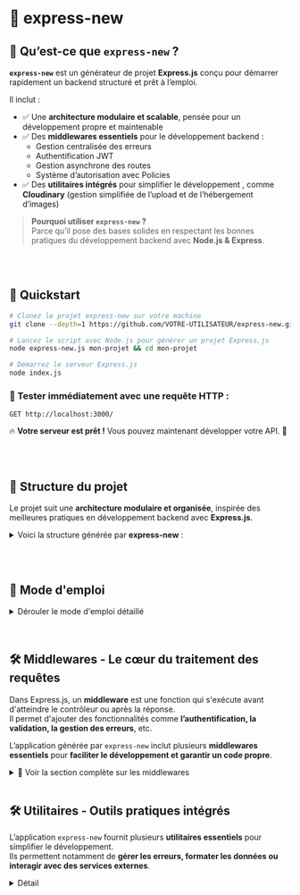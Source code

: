 # 🚀 express-new

## 📌 Qu’est-ce que `express-new` ?

**`express-new`** est un générateur de projet **Express.js** conçu pour démarrer rapidement un backend structuré et prêt à l’emploi.

Il inclut :
- ✅ Une **architecture modulaire et scalable**, pensée pour un développement propre et maintenable  
- ✅ Des **middlewares essentiels** pour le développement backend :  
   - Gestion centralisée des erreurs  
   - Authentification JWT  
   - Gestion asynchrone des routes  
   - Système d’autorisation avec Policies
- ✅ Des **utilitaires intégrés** pour simplifier le développement , comme **Cloudinary** (gestion simplifiée de l’upload et de l’hébergement d’images)

> **Pourquoi utiliser `express-new` ?**  
> Parce qu’il pose des bases solides en respectant les bonnes pratiques du développement backend avec **Node.js & Express**.

<br><br/>

## 🚀 Quickstart


```sh
# Clonez le projet express-new sur votre machine
git clone --depth=1 https://github.com/VOTRE-UTILISATEUR/express-new.git && cd express-new

# Lancez le script avec Node.js pour générer un projet Express.js
node express-new.js mon-projet && cd mon-projet

# Démarrez le serveur Express.js
node index.js
```

### 🔗 Tester immédiatement avec une requête HTTP :
```http
GET http://localhost:3000/
```

🔥 **Votre serveur est prêt !** Vous pouvez maintenant développer votre API. 🚀

<br><br/>

## 📂 Structure du projet

Le projet suit une **architecture modulaire et organisée**, inspirée des meilleures pratiques en développement backend avec **Express.js**.

<details>
<summary>Voici la structure générée par <strong>express-new</strong> :</summary>

```
/mon-projet
│── config/            # Configuration de l'application (ex: connexion à la DB, API externes)
│   ├── cloudinary.js  # Configuration de Cloudinary pour le stockage des fichiers
│   ├── database.js    # Connexion à la base de données MongoDB
│
│── src/               # Contient toute la logique métier de l’application
│   │── controllers/   # Gestion des requêtes HTTP et logique applicative
│   │   ├── auth_controller.js  # Contrôleur pour l'authentification
│   │
│   │── middlewares/   # Middlewares Express.js pour le traitement des requêtes
│   │   ├── async-handler.js    # Middleware pour gérer proprement les erreurs async
│   │   ├── auth_middleware.js  # Middleware d'authentification (JWT)
│   │   ├── authorize.js        # Middleware d’autorisation basé sur les policies
│   │   ├── error-handler.js    # Gestion centralisée des erreurs
│   │
│   │── models/        # Définition des schémas Mongoose pour MongoDB
│   │   ├── User.js    # Modèle utilisateur
│   │
│   │── policies/      # Système d’autorisation (façon Pundit en Ruby)
│   │   ├── base_policy.js  # Base des policies utilisées pour l’accès aux ressources
│   │
│   │── routes/        # Définition des routes de l’API
│   │   ├── auth.js    # Routes liées à l'authentification
│   │
│   │── scripts/       # Scripts utilitaires exécutables manuellement
│   │   ├── console.js # Interface REPL pour interagir avec la base de données
│   │   ├── seed.js    # Script pour insérer des données initiales (seeding)
│   │
│   │── services/      # Services dédiés aux actions métiers transversales
│   |
│   │── utils/             # Fonctions utilitaires globales
│   │   ├── cloudinary.js  # Gestion des uploads sur Cloudinary
│   │   ├── errors.js      # Définition des classes d'erreurs personnalisées
│   │   ├── format.js      # Fonctions de formatage diverses
│   │   ├── mongo_errors.js # Gestion des erreurs MongoDB
│
│── index.js           # Point d’entrée principal du serveur Express.js
│── .env               # Variables d’environnement (⚠ à ne pas commit)
│── .gitignore         # Fichiers à ignorer par Git (ex: node_modules, .env)
│── package.json       # Dépendances et scripts npm
│── package-lock.json  # Verrouillage des versions des dépendances
```
---
</details>

<!---
### **📌 Explication de l’architecture**
L’application suit **une organisation claire** où chaque dossier a un rôle bien défini :

1️⃣ **`config/`** → Centralise les fichiers de configuration (DB, Cloudinary, etc.).  
2️⃣ **`src/`** → Contient **tout le code métier** de l’application.  
   - **`controllers/`** → Gèrent la logique des requêtes HTTP.  
   - **`middlewares/`** → Middlewares Express pour authentification, erreurs, etc.  
   - **`models/`** → Définition des schémas MongoDB.  
   - **`policies/`** → Gestion fine des permissions utilisateur.  
   - **`routes/`** → Définit les routes de l’API.  
   - **`scripts/`** → Scripts utiles à exécuter manuellement.  
   - **`services/`** → Pour encapsuler la logique métier partagée.
   - **`utils/`** → Regroupe des fonctions utilitaires globales.

3️⃣ **Fichiers racine (`index.js`, `.env`, `.gitignore`...)** → Gestion du serveur et configuration.  
---
-->
<br></br>

## 🚀 Mode d'emploi

<details>
<summary>Dérouler le mode d'emploi détaillé</summary>

### 📥 Récupérer le script `express-new`
<details>
<summary>Vous pouvez récupérer le fichier du script avec Git</strong> ou <strong>cURL</strong> :</summary>

#### 🔹 Option 1 : Cloner le dépôt (Git)
```sh
git clone --depth=1 https://github.com/VOTRE-UTILISATEUR/express-new.git && cd express-new
```

#### 🔹 Option 2 : Télécharger uniquement le script (cURL)
```sh
curl -o express-new.js https://raw.githubusercontent.com/VOTRE-UTILISATEUR/express-new/main/express-new.js
```
---
</details>


### 🛠 Générer un projet Express.js

<details>
<summary>Vous pouvez générer un projet Express.js en exécutant directement le script avec <strong>Node.js</strong> :</summary>

```sh
node express-new.js mon-projet
```

Cela va créer un projet backend **Express.js** préconfiguré dans le dossier `mon-projet`.

---
</details>

#### 🔧 Rendre la commande `express-new` disponible globalement  
<details>
<summary>Si vous souhaitez pouvoir exécuter `express-new mon-projet` <strong>depuis n'importe où dans votre terminal</strong> vous pouvez ajouter le script dans un répertoire accessible via votre <strong>$PATH</strong> :</summary>

```sh
chmod +x express-new.js
mv express-new.js /usr/local/bin/express-new
```

Après cela, vous pourrez utiliser la commande raccourcie :

```sh
express-new mon-projet
```
</details>


### 🚀 Démarrer le serveur
<details>
<summary>On démarre le serveur comme ceci :</summary>

#### 📌 Méthode classique :
```sh
node index.js
```
#### 📌 Avec `nodemon` (auto-rechargement) :
```sh
npx nodemon index.js
```

#### Ou si `nodemon` est installé globalement :
```sh
nodemon index.js
```

---
</details>


### 🔗 Tester l’API avec Postman

<details>
<summary>Voici les 3 endpoints disponibles nativement :</summary>

#### 📌 Accéder à la page d’accueil (GET)
```http
GET http://localhost:3000/
```

#### 📌 Créer un utilisateur (Signup) (POST)
```http
POST http://localhost:3000/auth/signup
```

Content-Type: application/json
```json
{
  "email": "test@example.com",
  "password": "monpassword"
}
```

#### 📌 Se connecter (Login) (POST)
```http
POST http://localhost:3000/auth/login
```

Content-Type: application/json
```json
{
  "email": "test@example.com",
  "password": "monpassword"
}
```

🛠 **La réponse contient un token JWT** à utiliser pour les requêtes authentifiées.

---
</details>

🔥 **Votre serveur est opérationnel ! Vous pouvez maintenant explorer et étendre l’API.** 🚀
</details>
<br><br/>

## 🛠 Middlewares - Le cœur du traitement des requêtes

Dans Express.js, un **middleware** est une fonction qui s'exécute avant d'atteindre le contrôleur ou après la réponse.  
Il permet d'ajouter des fonctionnalités comme **l’authentification, la validation, la gestion des erreurs**, etc.

L’application générée par `express-new` inclut plusieurs **middlewares essentiels** pour **faciliter le développement et garantir un code propre**.

<details>
  <summary>📌 Voir la section complète sur les middlewares</summary>


---

### 🛠 `async-handler.js` - Gestion propre des erreurs asynchrones

Dans Express.js, une **erreur survenue dans une fonction `async` ne sera pas captée automatiquement**, ce qui peut **planter le serveur** si elle n'est pas gérée correctement.
<details>
  <summary>Détail</summary>

#### ✅ Problème sans `async-handler`
Sans gestion globale, chaque route nécessiterait **un `try/catch` manuel**, comme ceci :

```javascript
router.post("/signup", async (req, res, next) => {
  try {
    const user = await User.create(req.body);
    res.status(201).json(user);
  } catch (error) {
    next(error);
  }
});
```

👉 **C’est répétitif et peu élégant.**

---

#### 🚀 Solution avec `async-handler`
Le middleware **`async-handler.js`** permet d’écrire des routes **plus propres et plus lisibles** :

```javascript
const asyncHandler = require("../middlewares/async-handler");

router.post(
  "/signup",
  asyncHandler(async (req, res) => {
    const user = await User.create(req.body);
    res.status(201).json(user);
  })
);
```

✅ **L’erreur est automatiquement captée et transmise au gestionnaire global** (`error-handler.js`), sans avoir besoin d’écrire un `try/catch` à chaque fois.

---

#### 📌 Pourquoi utiliser `async-handler.js` ?
✔ **Réduit la duplication du code** (plus besoin de `try/catch` partout)  
✔ **Capture automatiquement les erreurs** et les transmet au middleware d’erreur  
✔ **Facilite la lecture et la maintenance du code**  

---

### 🔎 Résumé :
| 🛠 Middleware | 📌 Rôle |
|--------------|------------------------------------------------|
| `async-handler.js` | Capture les erreurs des fonctions `async` et les transmet au gestionnaire d'erreurs |

---
</details>

### 🔑 `auth_middleware.js` - Identification de l’utilisateur via JWT

Ce middleware s’assure qu’un **utilisateur est bien authentifié** avant d’accéder à certaines routes.  
Il **ne gère pas les permissions**, il se contente **d’identifier l’utilisateur connecté** à partir de son token JWT.

<details>
  <summary>Détail</summary>

---

#### ✅ Problème sans `auth_middleware`
Sans authentification, **l’API ne sait pas qui fait la requête** :

```javascript
router.get("/profile", async (req, res) => {
  res.json({ message: "Bienvenue sur votre profil !" });
});
```
👉 **L'API ne fait aucune distinction entre un utilisateur connecté et un utilisateur anonyme.**  
👉 **On ne sait pas *qui* accède à cette route.**  

---

#### 🚀 Solution avec `auth_middleware.js`
Le middleware **`auth_middleware.js`** vérifie la présence d’un **JWT valide** et **ajoute `req.user`** pour identifier l’utilisateur.

```javascript
const authMiddleware = require("../middlewares/auth_middleware");

router.get("/profile", authMiddleware, async (req, res) => {
  res.json({ message: `Bienvenue, ${req.user.email} !` });
});
```

✅ **Si l’utilisateur n’a pas de token ou si celui-ci est invalide, il reçoit une erreur `401 Unauthorized`.**  
✅ **Si le token est valide, `req.user` est rempli avec les infos de l’utilisateur.**  

---

#### 📌 Pourquoi utiliser `auth_middleware.js` ?
✔ **Permet d’identifier l’utilisateur connecté** via JWT  
✔ **Ajoute automatiquement `req.user` pour les routes protégées**  
✔ **Bloque les requêtes non authentifiées (`401 Unauthorized`)**  
✔ **Facilite l’accès aux informations de l’utilisateur dans les contrôleurs**  

---

### 🔎 Résumé :
| 🛠 Middleware | 📌 Rôle |
|--------------|------------------------------------------------|
| `auth_middleware.js` | Vérifie l’authentification et attache `req.user` à la requête |

## 🔐 Comprendre le fonctionnement de JWT (JSON Web Token)

L’authentification dans ce projet repose sur **JWT (JSON Web Token)**, un standard permettant **d’identifier un utilisateur sans stocker de session côté serveur**.

---

### 📌 Comment fonctionne JWT ?
<details>
  <summary>Détail</summary>
Un <strong>JWT est un jeton signé</strong> qui contient des informations encodées sous forme de trois parties :

```
HEADER.PAYLOAD.SIGNATURE
```

#### 1️⃣ **Header (en-tête)**
- Indique **le type de jeton** (`JWT`) et **l’algorithme de signature** (`HS256`, `RS256`, etc.).
- Ex :  
```json
{
  "alg": "HS256",
  "typ": "JWT"
}
```

#### 2️⃣ **Payload (charge utile)**
- Contient **les données encodées** du jeton, par exemple l’`userId` :
```json
{
  "userId": "67b96ca51d78909d570564dc",
  "iat": 1740204232,
  "exp": 1740809032
}
```
👉 **Ce payload n’est pas chiffré** → il est juste encodé en Base64, donc **facilement lisible**.  
👉 **Il ne doit jamais contenir d’informations sensibles** (ex: mot de passe).  

#### 3️⃣ **Signature**
- Permet de **vérifier l’authenticité** du jeton.  
- Générée avec un secret (`JWT_SECRET`) pour s’assurer que personne n’a modifié le token.  

---

### 🔄 Processus d’authentification avec JWT
1️⃣ **Lors de la connexion (`/auth/login`)**  
   - L’API génère un JWT et l’envoie au client :
```javascript
const token = jwt.sign({ userId: user._id }, process.env.JWT_SECRET, { expiresIn: "7d" });
```
  
2️⃣ **À chaque requête protégée**  
   - Le client envoie son JWT dans le header `Authorization` :
```http
GET /profile
Authorization: Bearer eyJhbGciOiJIUzI1NiIsInR...
```

3️⃣ **Le serveur vérifie et décode le token (`auth_middleware.js`)**  
   - Si la signature est correcte et que le token n’a pas expiré, l’API **récupère `userId` et attache l’utilisateur à `req.user`**.

---

### 🎯 Pourquoi utiliser JWT ?
✔ **Stateless** : Pas besoin de stocker des sessions côté serveur  
✔ **Rapide** : Simple échange de token → moins de requêtes en base  
✔ **Sécurisé** : La signature empêche la modification du token  

---

### ⚠️ Bonnes pratiques de sécurité avec JWT
🔹 **Utiliser des tokens courts (ex: 1h) + un refresh token** pour limiter les risques.  
🔹 **Ne jamais stocker un JWT en localStorage** (risque XSS) → privilégier `httpOnly cookies`.  
🔹 **Toujours utiliser HTTPS** pour éviter le vol de tokens (MITM attacks).  
🔹 **Ne pas stocker d’informations sensibles dans le JWT** (il est lisible par tous).  

---

🔥 **Avec JWT, l’authentification est rapide, efficace et sécurisée !** 🚀
</details>
</details>

### 🔒 `authorize.js` - Gestion des autorisations avec Policies


#### 📌 Pourquoi un middleware d'autorisation ?
L’**authentification (`auth_middleware.js`)** permet d’identifier l’utilisateur, mais **ne suffit pas** pour sécuriser les accès.  
On a besoin d’un **système d’autorisation** pour définir **qui a le droit de faire quoi**.

<details>
  <summary>Détail</summary>

🔹 **Exemple concret :**  
- Un utilisateur authentifié **peut voir son propre profil**, mais **pas celui des autres**.  
- Seul un **admin** peut supprimer un utilisateur.  

C’est là qu’intervient **`authorize.js`**, qui **vérifie si l’utilisateur a les permissions requises avant d’exécuter une action**.

---

#### ✅ Problème sans `authorize.js`
Sans autorisation, **tous les utilisateurs connectés peuvent modifier n’importe quelle ressource**.

##### ❌ Suppression d’un utilisateur sans contrôle :
```javascript
router.delete("/users/:id", async (req, res) => {
  await User.findByIdAndDelete(req.params.id);
  res.json({ message: "Utilisateur supprimé" });
});
```
👉 **N'importe qui peut supprimer un utilisateur** sans restriction.

---

#### 🚀 Solution avec `authorize.js`
Avec `authorize.js`, on **vérifie les permissions de l’utilisateur** avant d’exécuter l’action.

#### 🔹 Fonctionnement du middleware
1️⃣ **Récupération du modèle** et de l’objet concerné (ex: `User.findById(req.params.id)`).  
2️⃣ **Chargement de la Policy associée** (`UserPolicy`, `OfferPolicy`, etc.).  
3️⃣ **Exécution de la vérification** avec la méthode définie dans la Policy (`policy.destroy()` pour une suppression).  
4️⃣ **Si autorisé** → on continue, sinon on bloque avec une erreur `403 Forbidden`.

##### 🔧 Exemple d'utilisation :
```javascript
const authorize = require("../middlewares/authorize");
const User = require("../models/User");

router.delete(
  "/users/:id",
  authMiddleware, // ✅ Vérifie que l'utilisateur est authentifié
  authorize(User, "destroy"), // ✅ Vérifie s'il a le droit de supprimer
  async (req, res) => {
    await User.findByIdAndDelete(req.params.id);
    res.json({ message: "Utilisateur supprimé" });
  }
);
```
✅ **Seul un utilisateur autorisé peut supprimer un compte**.  
✅ **La logique d'autorisation est centralisée dans une Policy**.

---

#### 🛠 Comment fonctionne `authorize.js` ?
Voici l’implémentation simplifiée du middleware :

```javascript
const { ForbiddenError } = require("../utils/errors");

const authorize = (Model, action) => {
  return async (req, res, next) => {
    // ✅ 1. Récupération de l'objet si un `req.params.id` est présent
    const record = req.params.id ? await Model.findById(req.params.id) : null;

    // ✅ 2. Chargement de la Policy associée au modèle
    const PolicyClass = require(`../policies/${Model.modelName.toLowerCase()}_policy`);
    const policy = new PolicyClass(req.user, record);

    // ✅ 3. Vérification de l'autorisation
    if (!policy[action]()) {
      return next(new ForbiddenError()); // ⛔ Erreur 403 si non autorisé
    }

    next(); // 🎯 Tout est validé, on continue
  };
};

module.exports = authorize;
```

---

### 📜 Les Policies et `base_policy.js`
Le middleware `authorize.js` repose sur un **système de Policies** pour gérer **finement les autorisations**.  

<details>
   <summary>Détail</summary>

👉 **Une Policy** est une classe qui définit **qui peut faire quoi sur une ressource donnée**.  
👉 **`base_policy.js`** sert de **classe parent**, mais **n'impose aucun comportement par défaut**.  
👉 **Chaque Policy enfant doit implémenter explicitement ses propres méthodes (`show()`, `update()`, `destroy()`, etc.)**.

---

### 📌 Comment fonctionne une Policy ?

Chaque **Policy** :
1️⃣ **Reçoit l’utilisateur (`req.user`) et la ressource (`record`)** concernée.  
2️⃣ **Hérite de `base_policy.js`**, qui offre uniquement **des outils communs**, sans forcer de logique par défaut.  
3️⃣ **Implémente explicitement les règles d’autorisation** dans chaque Policy spécifique (`user_policy.js`, `offer_policy.js`, etc.).  

---

### 🛠 Implémentation de `base_policy.js`
```javascript
class BasePolicy {
  constructor(user, record) {
    this.user = user;
    this.record = record;
  }

  // ✅ Vérifie si l'utilisateur est le propriétaire de la ressource
  isOwner() {
    return (
      this.user &&
      this.record &&
      this.user._id.toString() === this.record.owner.toString()
    );
  }
}

module.exports = BasePolicy;
```
🔹 **Aucune règle d’autorisation n’est définie dans `base_policy.js`**.  
🔹 **Les Policies spécifiques doivent implémenter leurs propres règles (`show()`, `update()`, `destroy()`, etc.).**  

---

### 🔎 Exemple d'une Policy spécifique : `user_policy.js`
Dans une Policy spécifique, on définit explicitement les **règles d’accès** :

```javascript
const BasePolicy = require("./base_policy");

class UserPolicy extends BasePolicy {
  // ✅ Seul l'utilisateur lui-même ou un admin peut voir son profil
  show() {
    return this.user && (this.isOwner() || this.user.isAdmin);
  }

  // ✅ Seul l'utilisateur lui-même peut modifier son profil
  update() {
    return this.user && this.isOwner();
  }

  // ✅ Seul un admin peut supprimer un utilisateur
  destroy() {
    return this.user && this.user.isAdmin;
  }
}

module.exports = UserPolicy;
```

---

### 📌 Résumé des Policies
| 📜 Policy | 📌 Rôle |
|-----------|--------------------------------------------------|
| `base_policy.js` | Classe parent qui fournit `isOwner()`, mais aucune règle par défaut |
| `user_policy.js` | Définit les règles d’accès pour les utilisateurs |
| `offer_policy.js` | Définit les règles d’accès pour les offres (ex: marketplace) |

✅ **Oblige les développeurs à définir explicitement les permissions**  
✅ **Évite d’avoir des permissions implicites mal comprises**  
✅ **Utilise `isOwner()` pour simplifier les vérifications courantes**  

---

🔥 **Avec `base_policy.js`, chaque Policy est claire et totalement contrôlée par le développeur !** 🚀

</details>


#### 🔎 Résumé
| 🛠 Middleware | 📌 Rôle |
|--------------|------------------------------------------------|
| `authorize.js` | Vérifie si l’utilisateur a le droit d’exécuter une action sur une ressource |

✅ **Séparation claire entre authentification (`qui ?`) et autorisation (`a-t-il le droit ?`)**  
✅ **Centralisation de la logique avec les Policies (`base_policy.js`, `user_policy.js`, etc.)**  
✅ **Facilite la maintenance et l’ajout de nouvelles règles d’accès**  

---

🔥 **Avec `authorize.js`, la gestion des permissions devient flexible et sécurisée !** 🚀
</details>

### ❌ `error-handler.js` - Gestion centralisée des erreurs

#### 📌 Pourquoi un middleware de gestion des erreurs ?
Lorsqu’une erreur survient dans Express.js, **elle doit être capturée et traitée proprement** pour éviter :
- De renvoyer des erreurs non gérées aux utilisateurs.
- D’afficher des messages sensibles en production.
- De dupliquer du code de gestion des erreurs dans chaque route.

<details>
<summary>Détail</summary>

Le **middleware `error-handler.js`** permet de **centraliser la gestion des erreurs** et d’envoyer des réponses formatées de manière uniforme.

---

#### ✅ Problème sans `error-handler.js`
Sans gestion centralisée, chaque route devrait capturer et traiter manuellement ses erreurs :

```javascript
router.get("/example", async (req, res) => {
  try {
    const data = await someAsyncFunction();
    res.json(data);
  } catch (error) {
    res.status(500).json({ error: "Une erreur est survenue" });
  }
});
```
👉 **C’est répétitif, peu maintenable et peut être incohérent d’une route à l’autre.**  

---

#### 🚀 Solution avec `error-handler.js`
Avec un middleware d’erreur, il **suffit de transmettre l’erreur avec `next(error)`**, et **elle sera gérée globalement**.

##### 🔹 Exemple d’utilisation dans une route :
```javascript
router.get("/example", async (req, res, next) => {
  try {
    const data = await someAsyncFunction();
    res.json(data);
  } catch (error) {
    next(error); // ✅ L'erreur est transmise au middleware global
  }
});
```
✅ **Les routes restent propres et lisibles.**  
✅ **L’erreur est capturée automatiquement et traitée de manière uniforme.**

---

#### 🛠 Fonctionnement du middleware `error-handler.js`
Le middleware capture **toutes les erreurs** et renvoie une réponse formatée.


🔎 ***Fonctionnement :***<br>
1️⃣ **Capture toutes les erreurs transmises avec `next(error)`**.  
2️⃣ **Définit un code HTTP approprié (`500` par défaut)**.  
3️⃣ **Retourne un message d’erreur structuré** pour le frontend.  

---

#### 🏆 Résumé
| 🛠 Middleware | 📌 Rôle |
|--------------|------------------------------------------------|
| `error-handler.js` | Capture et gère toutes les erreurs Express de manière uniforme |

✅ **Évite la duplication du code de gestion des erreurs**  
✅ **Améliore la clarté et la maintenabilité du code**  
✅ **Affiche des messages clairs et sécurisés en production**  

---

🔥 **Avec `error-handler.js`, la gestion des erreurs devient simple et efficace !** 🚀
</details>
</details>
<br>


## 🛠 Utilitaires - Outils pratiques intégrés

L’application `express-new` fournit plusieurs **utilitaires essentiels** pour simplifier le développement.  
Ils permettent notamment de **gérer les erreurs, formater les données ou interagir avec des services externes**.

<details>
<summary>Détail</summary>

---

### 🚨 Gestion des erreurs - `errors.js` & `mongo_errors.js`

Une **API bien conçue** doit **gérer proprement les erreurs** pour garantir une expérience utilisateur fluide et éviter d’exposer des informations sensibles.

<details>
<summary>Détail</summary>

L’application inclut un système **centralisé** qui :
- ✅ Fournit **des classes d’erreurs personnalisées** (`NotFoundError`, `BadRequestError`, etc.).
- ✅ Gère **automatiquement les erreurs MongoDB** (ex: contraintes d’unicité, erreurs de validation).
- ✅ Fonctionne de pair avec [`error-handler.js`](#-error-handlerjs---gestion-centralisee-des-erreurs) pour capturer toutes les erreurs et les transformer en réponses cohérentes.

---

### 📌 `errors.js` - Une hiérarchie d’erreurs cohérente

Au lieu de retourner de simples messages `"Erreur 404"`, chaque type d’erreur a une **classe dédiée** qui :  
✔ **Associe un code HTTP clair (`404`, `400`, `401`, etc.)**  
✔ **Offre des messages explicites et dynamiques**  

Exemple :  
Si un utilisateur demande une ressource inexistante (`GET /users/99999`) :

```json
{
  "message": "User not found"
}
```
🔹 **Avec `errors.js`, le code est plus lisible et les erreurs sont uniformisées.**

---

### 🔄 `mongo_errors.js` - Mapping automatique des erreurs MongoDB

MongoDB génère des erreurs spécifiques (`ValidationError`, `CastError`, `11000` pour les duplications).  
Le fichier `mongo_errors.js` les **transforme automatiquement** en erreurs API claires.

Exemple :  
Si un utilisateur tente de s’inscrire avec un email déjà utilisé :

```json
{
  "message": "User with this email already exists"
}
```
✅ **Sans intervention du développeur, l’erreur MongoDB devient une réponse API structurée et compréhensible.**

---

### 📌 Résumé des utilitaires d'erreurs

| 🛠 Fichier | 📌 Rôle |
|-----------|--------------------------------------------------|
| `errors.js` | Définit des classes d’erreurs personnalisées pour l’API |
| `mongo_errors.js` | Associe les erreurs MongoDB aux erreurs HTTP correspondantes |
| `error-handler.js` | Capture et gère toutes les erreurs de manière uniforme (cf. section middlewares) |

✅ **Gestion d'erreurs claire et centralisée**  
✅ **Réduction du code répétitif**  
✅ **Protection contre les messages d’erreurs sensibles en production**  

---

🔥 **Avec ces outils, la gestion des erreurs est fluide et optimisée !** 🚀
</details><br>

### ☁️ Gestion des fichiers - `cloudinary.js`

L’application `express-new` inclut un **utilitaire prêt à l’emploi** pour gérer l’upload et la suppression d’images via **Cloudinary**.

<details>
<summary>Détail</summary>

---

### 📌 Pourquoi utiliser Cloudinary ?
Cloudinary est un service d’hébergement d’images qui permet de :
- 📤 **Uploader des fichiers** et obtenir une URL immédiatement exploitable.
- 🎨 **Optimiser et transformer** les images à la volée.
- ⚡ **Éviter le stockage d’images sur le serveur** (gain de performance et d’espace).

📌 **Dans `express-new`, Cloudinary est directement configuré et utilisable sans setup supplémentaire.**

---

### 🛠 `cloudinary.js` - L’utilitaire d’upload et suppression d’images

Le fichier `cloudinary.js` fournit **deux fonctions essentielles** pour interagir avec Cloudinary :

| Fonction | 📌 Rôle |
|------------------|--------------------------------------------------|
| `uploadImage(file, folder)` | Upload un fichier vers Cloudinary et retourne son URL |
| `deleteImage(publicId)` | Supprime un fichier stocké sur Cloudinary |

---

### 📤 `uploadImage(file, folder)` - Envoi d’une image

Cette fonction :
✔ **Prend en entrée un fichier temporaire** (ex: uploadé via un formulaire).  
✔ **Envoie le fichier à Cloudinary**, dans un dossier défini.  
✔ **Retourne l’URL de l’image hébergée**.  

**Exemple d’utilisation dans un contrôleur** :
```javascript
const { uploadImage } = require("../utils/cloudinary");

router.post("/upload", async (req, res) => {
  try {
    const imageData = await uploadImage(req.files.image, "avatars");
    res.json({ url: imageData.url });
  } catch (error) {
    res.status(500).json({ message: "Upload failed", error: error.message });
  }
});
```

📌 **L’image est automatiquement stockée et accessible via Cloudinary.**

---

### ❌ `deleteImage(publicId)` - Suppression d’une image

Cette fonction permet de **supprimer un fichier stocké sur Cloudinary** via son `publicId`.

**Exemple d’utilisation** :
```javascript
const { deleteImage } = require("../utils/cloudinary");

router.delete("/image/:id", async (req, res) => {
  await deleteImage(req.params.id);
  res.json({ message: "Image deleted successfully" });
});
```

✅ **Les fichiers inutilisés ne restent pas stockés indéfiniment sur Cloudinary.**  
✅ **Simplifie la gestion des images en mode dynamique.**

---

### 🚀 Configuration automatique

Dans `express-new`, **les variables Cloudinary sont déjà préconfigurées** dans `.env` :

```env
CLOUDINARY_CLOUD_NAME=your_cloud_name
CLOUDINARY_API_KEY=your_api_key
CLOUDINARY_API_SECRET=your_api_secret
```

📌 **Une fois ces valeurs renseignées, l’upload fonctionne immédiatement !**

---

### 🔎 Résumé des fonctionnalités Cloudinary

| ☁️ Fonctionnalité | 📌 Avantage |
|------------------|--------------------------------------|
| **Upload d’images** | Stockage sur Cloudinary, URL accessible immédiatement |
| **Suppression d’images** | Nettoyage simple des fichiers inutilisés |
| **Préconfiguration** | Fonctionne dès le lancement du projet |
| **Optimisation CDN** | Chargement rapide et transformations d’image automatiques |

---

🔥 **Grâce à `cloudinary.js`, la gestion des fichiers est simple et efficace !** 🚀
</details>
</details>

